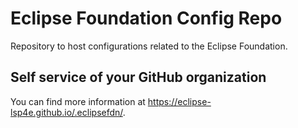 # Eclipse Foundation Config Repo

Repository to host configurations related to the Eclipse Foundation.

## Self service of your GitHub organization

You can find more information at <https://eclipse-lsp4e.github.io/.eclipsefdn/>.
